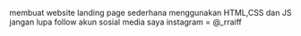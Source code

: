 membuat website landing page sederhana menggunakan HTML,CSS dan JS
jangan lupa follow akun sosial media saya 
instagram = @_rraiff
